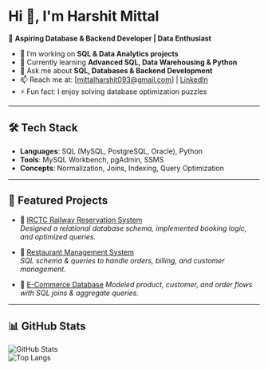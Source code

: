 # Hi 👋, I'm Harshit Mittal  

🚀 **Aspiring Database & Backend Developer | Data Enthusiast**  

- 🔭 I’m working on **SQL & Data Analytics projects**  
- 🌱 Currently learning **Advanced SQL, Data Warehousing & Python**  
- 💬 Ask me about **SQL, Databases & Backend Development**  
- 📫 Reach me at: [mittalharshit093@gmail.com] | [LinkedIn](https://www.linkedin.com/in/mittalharshit23/)  
- ⚡ Fun fact: I enjoy solving database optimization puzzles  

---

## 🛠️ Tech Stack
- **Languages**: SQL (MySQL, PostgreSQL, Oracle), Python  
- **Tools**: MySQL Workbench, pgAdmin, SSMS  
- **Concepts**: Normalization, Joins, Indexing, Query Optimization  

---

## 📂 Featured Projects
- 🔹 [IRCTC Railway Reservation System](https://github.com/mittalharshit23/IRCTC-SQL-Project)  
  *Designed a relational database schema, implemented booking logic, and optimized queries.*  

- 🔹 [Restaurant Management System](https://github.com/mittalharshit23/Restaurant-SQL-Project)  
  *SQL schema & queries to handle orders, billing, and customer management.*  

- 🔹 [E-Commerce Database](https://github.com/mittalharshit23/Ecommerce-SQL-Project)
  *Modeled product, customer, and order flows with SQL joins & aggregate queries.*  

---

## 📊 GitHub Stats
![GitHub Stats](https://github-readme-stats.vercel.app/api?username=YourUserName&show_icons=true&theme=radical)  
![Top Langs](https://github-readme-stats.vercel.app/api/top-langs/?username=YourUserName&layout=compact&theme=radical)  
